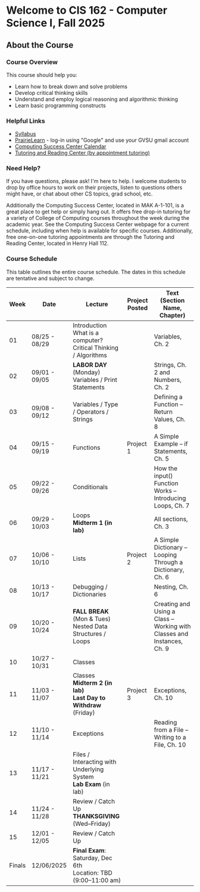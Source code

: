 # Welcome to CIS 162 - Computer Science I, Fall 2025

## About the Course

### Course Overview
This course should help you:

* Learn how to break down and solve problems
* Develop critical thinking skills
* Understand and employ logical reasoning and algorithmic thinking
* Learn basic programming constructs

### Helpful Links

* [Syllabus](syllabus.md)
* [PrairieLearn](https://us.prairielearn.com/pl/course_instance/192541) - log-in
  using "Google" and use your GVSU gmail account
* [Computing Success Center Calendar](https://www.gvsu.edu/computing/student-success-center-103)
* [Tutoring and Reading Center (by appointment tutoring)](https://www.gvsu.edu/tutoring/)

### Need Help?
If you have questions, please ask!  I'm here to help.  I welcome students to
drop by office hours to work on their projects, listen to questions others might have,
or chat about other CS topics, grad school, etc.

Additionally the Computing Success Center, located in MAK A-1-101,
is a great place to get help or simply hang out.
It offers free drop-in tutoring for a variety of College of Computing courses
throughout the week during the academic year.
See the Computing Success Center webpage for a current schedule,
including when help is available for specific courses.
Additionally, free one-on-one tutoring appointments are through the
Tutoring and Reading Center, located in Henry Hall 112.  

### Course Schedule
This table outlines the entire course schedule. The dates in this
schedule are tentative and subject to change.

| Week | Date          | Lecture                                                                    | Project Posted | Text (Section Name, Chapter)                                           |
|------|---------------|----------------------------------------------------------------------------|----------------|------------------------------------------------------------------------|
| 01   | 08/25 - 08/29 | Introduction <br> What is a computer? <br> Critical Thinking / Algorithms  |                | Variables, Ch. 2                                                       |
| 02   | 09/01 - 09/05 | **LABOR DAY** (Monday) <br> Variables / Print Statements                   |                | Strings, Ch. 2 and Numbers, Ch. 2                                      |
| 03   | 09/08 - 09/12 | Variables / Type / Operators / Strings                                     |                | Defining a Function – Return Values, Ch. 8                             |
| 04   | 09/15 - 09/19 | Functions                                                                  | Project 1      | A Simple Example – if Statements, Ch. 5                                |
| 05   | 09/22 - 09/26 | Conditionals                                                               |                | How the input() Function Works – Introducing Loops, Ch. 7              |
| 06   | 09/29 - 10/03 | Loops <br> **Midterm 1 (in lab)**                                          |                | All sections, Ch. 3                                                    |
| 07   | 10/06 - 10/10 | Lists                                                                      | Project 2      | A Simple Dictionary – Looping Through a Dictionary, Ch. 6              |
| 08   | 10/13 - 10/17 | Debugging / Dictionaries                                                   |                | Nesting, Ch. 6                                                         |
| 09   | 10/20 - 10/24 | **FALL BREAK** (Mon & Tues) <br> Nested Data Structures / Loops            |                | Creating and Using a Class – Working with Classes and Instances, Ch. 9 |
| 10   | 10/27 - 10/31 | Classes                                                                    |                |                                                                        |
| 11   | 11/03 - 11/07 | Classes <br> **Midterm 2 (in lab)** <br> **Last Day to Withdraw** (Friday) | Project 3      | Exceptions, Ch. 10                                                     |
| 12   | 11/10 - 11/14 | Exceptions                                                                 |                | Reading from a File – Writing to a File, Ch. 10                        |
| 13   | 11/17 - 11/21 | Files / Interacting with Underlying System <br> **Lab Exam** (in lab)      |                |                                                                        |
| 14   | 11/24 - 11/28 | Review / Catch Up <br> **THANKSGIVING** (Wed–Friday)                       |                |                                                                        |
| 15   | 12/01 - 12/05 | Review / Catch Up                                                          |                |                                                                        |
| Finals | 12/06/2025  | **Final Exam**: Saturday, Dec 6th <br> Location: TBD (9:00–11:00 am)       |                |                                                                        |
